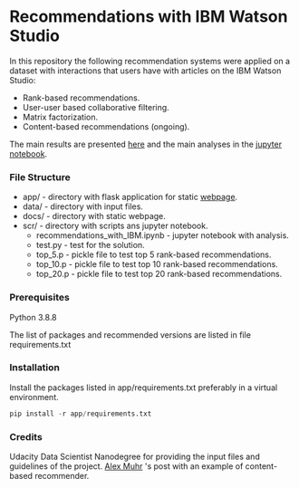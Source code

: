 # Recommendations with IBM Watson Studio

In this repository the following recommendation systems
were applied on a dataset with interactions that users have
with articles on the IBM Watson Studio:

* Rank-based recommendations.
* User-user based collaborative filtering.
* Matrix factorization.
* Content-based recommendations (ongoing).

The main results are presented [here](https://oliveirampo.github.io/ibm_engine_recommendation/)
and the main analyses in the
[jupyter notebook](https://github.com/oliveirampo/ibm_engine_recommendation/blob/main/scr/recommendations_with_IBM.ipynb).

### File Structure

* app/ - directory with flask application for static
  [webpage](https://oliveirampo.github.io/ibm_engine_recommendation/).
* data/ - directory with input files.
* docs/ - directory with static webpage.
* scr/ - directory with scripts ans jupyter notebook.
    * recommendations_with_IBM.ipynb - jupyter notebook with analysis.
    * test.py - test for the solution.
    * top_5.p - pickle file to test top 5 rank-based recommendations.
    * top_10.p - pickle file to test top 10 rank-based recommendations.
    * top_20.p - pickle file to test top 20 rank-based recommendations.
    
### Prerequisites

Python 3.8.8

The list of packages and recommended versions are listed in file requirements.txt

### Installation

Install the packages listed in app/requirements.txt preferably in a virtual environment.

```python
pip install -r app/requirements.txt
```

### Credits

Udacity Data Scientist Nanodegree for providing
the input files and guidelines of the project.
[Alex Muhr](https://towardsdatascience.com/building-a-content-based-recommender-for-data-science-articles-728e5ec7d63d)
's post with an example of content-based recommender.
